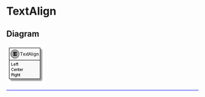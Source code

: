 ﻿# TextAlign

## Diagram

![TextAlign.png](./TextAlign.png "TextAlign")

<hr style="background: blue;" />
